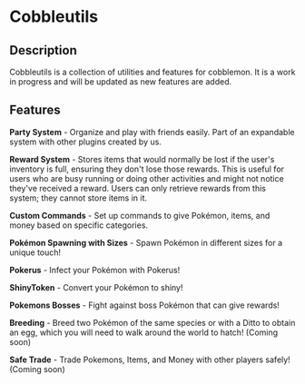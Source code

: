 # Cobbleutils

## Description

Cobbleutils is a collection of utilities and features for cobblemon. It is a work in progress and will be updated as new
features are added.

## Features

**Party System** - Organize and play with friends easily. Part of an expandable system with other plugins created by us.

**Reward System** - Stores items that would normally be lost if the user's inventory is full, ensuring they don't lose
those rewards. This is useful for users who are busy running or doing other activities and might not notice they've
received a reward. Users can only retrieve rewards from this system; they cannot store items in it.

**Custom Commands** - Set up commands to give Pokémon, items, and money based on specific categories.

**Pokémon Spawning with Sizes** - Spawn Pokémon in different sizes for a unique touch!

**Pokerus** - Infect your Pokémon with Pokerus!

**ShinyToken** - Convert your Pokémon to shiny!

**Pokemons Bosses** - Fight against boss Pokémon that can give rewards!

**Breeding** - Breed two Pokémon of the same species or with a Ditto to obtain an egg, which you will need to
walk around the world to hatch! (Coming soon)

**Safe Trade** - Trade Pokemons, Items, and Money with other players safely! (Coming soon)

